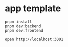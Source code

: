 # app template

```
pnpm install
pnpm dev:backend
pnpm dev:frontend
```

```
open http://localhost:3001
```
